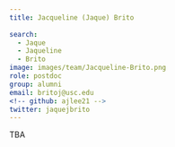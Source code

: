 ```yaml
---
title: Jacqueline (Jaque) Brito
 
search:
  - Jaque
  - Jaqueline
  - Brito
image: images/team/Jacqueline-Brito.png
role: postdoc
group: alumni
email: britoj@usc.edu
<!-- github: ajlee21 -->
twitter: jaquejbrito
---
```


TBA

